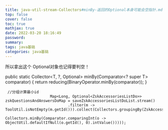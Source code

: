 ```yaml
---
title: java-util-stream-Collectors#minBy-返回的Optional本身可能会空指针.md
top: false
cover: false
toc: true
mathjax: true
date: 2022-03-20 18:16:49
password:
summary:
tags: java基础
categories: java基础
---
```

所以拿出这个 Optional对象也记得要判空！

   public static <T> Collector<T, ?, Optional<T>>
    minBy(Comparator<? super T> comparator) {
        return reducing(BinaryOperator.minBy(comparator));
    }

     //分组计算最小id
                        Map<Long, Optional<ZskAccessoriesListDo>> zskQuestionsAndAnswersDoMap = saveZskAccessoriesListDoList.stream()
                                .filter(m -> ToolUtil.isNotEmpty(m.getId())).collect(Collectors.groupingBy(ZskAccessoriesListDo::getKnowledgeId,
                                        Collectors.minBy(Comparator.comparingInt(o -> ObjectUtil.defaultIfNull(o.getId(), 0).intValue()))));
